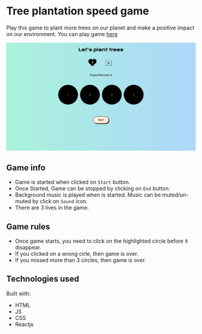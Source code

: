 # Tree plantation speed game

Play this game to plant more trees on our planet and make a positive impact on our environment. You can play game [here](https://statuesque-pony-a2d2ad.netlify.app/)

![Game screenshot](./src/assets/game-screenshot.png)

## Game info

- Game is started when clicked on `Start` button.
- Once Started, Game can be stopped by clicking on `End` button.
- Background music is played when is started. Music can be muted/un-muted by click on `Sound` icon.
- There are 3 lives in the game.

## Game rules

- Once game starts, you need to click on the highlighted circle before it disappear.
- If you clicked on a wrong cirle, then game is over.
- If you missed more than 3 circles, then game is over.

## Technologies used

Built with:

- HTML
- JS
- CSS
- Reactjs
